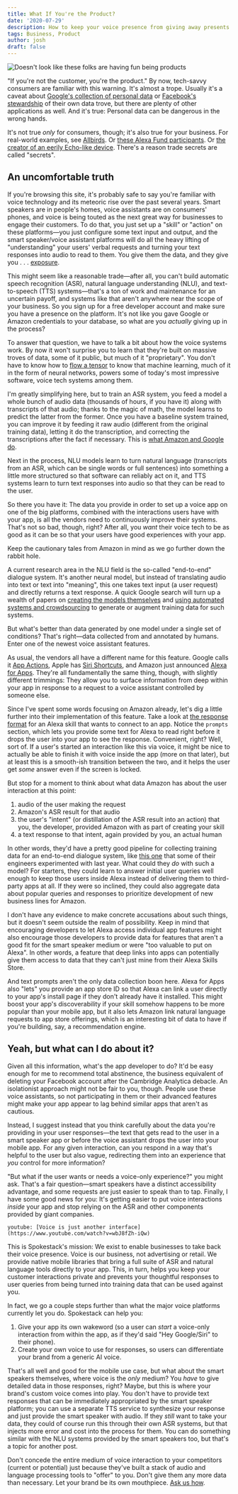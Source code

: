 ```yaml
---
title: What If You're the Product?
date: '2020-07-29'
description: How to keep your voice presence from giving away presents
tags: Business, Product
author: josh
draft: false
---
```


![Doesn't look like these folks are having fun being products](product-people.png)

"If you're not the customer, you're the product." By now, tech-savvy consumers are familiar with this warning. It's almost a trope. Usually it's a caveat about [Google's collection of personal data](https://www.wired.com/story/google-tracks-you-privacy/) or [Facebook's stewardship](https://www.wired.com/story/cambridge-analytica-facebook-privacy-awakening/) of their own data trove, but there are plenty of other applications as well. And it's true: Personal data can be dangerous in the wrong hands.

It's not true _only_ for consumers, though; it's also true for your business. For real-world examples, see [Allbirds](https://www.theverge.com/tldr/2019/9/19/20874818/amazon-allbirds-shoe-clone-copy-sneaker-206-collective-private-label). Or [these Alexa Fund participants](https://www.wsj.com/articles/amazon-tech-startup-echo-bezos-alexa-investment-fund-11595520249). Or [the creator of an eerily Echo-like device](https://www.businessinsider.com/amazon-echo-ubi-smart-speaker-2020-7). There's a reason trade secrets are called "secrets".

## An uncomfortable truth

If you're browsing this site, it's probably safe to say you're familiar with voice technology and its meteoric rise over the past several years. Smart speakers are in people's homes, voice assistants are on consumers' phones, and voice is being touted as the next great way for businesses to engage their customers. To do that, you just set up a "skill" or "action" on these platforms—you just configure some text input and output, and the smart speaker/voice assistant platforms will do all the heavy lifting of "understanding" your users' verbal requests and turning your text responses into audio to read to them. You give them the data, and they give you . . . [exposure](https://www.bbc.com/worklife/article/20180411-dealing-with-clients-who-expect-you-to-work-for-free).

This might seem like a reasonable trade—after all, you can't build automatic speech recognition (ASR), natural language understanding (NLU), and text-to-speech (TTS) systems—that's a ton of work and maintenance for an uncertain payoff, and systems like that aren't anywhere near the scope of your business. So you sign up for a free developer account and make sure you have a presence on the platform. It's not like you gave Google or Amazon credentials to your database, so what are you _actually_ giving up in the process?

To answer that question, we have to talk a bit about how the voice systems work. By now it won't surprise you to learn that they're built on massive troves of data, some of it public, but much of it "proprietary". You don't have to know how to [flow a tensor](https://www.tensorflow.org/) to know that machine learning, much of it in the form of neural networks, powers some of today's most impressive software, voice tech systems among them.

I'm greatly simplifying here, but to train an ASR system, you feed a model a whole bunch of audio data (thousands of hours, if you have it) along with transcripts of that audio; thanks to the magic of math, the model learns to predict the latter from the former. Once you have a baseline system trained, you can improve it by feeding it raw audio (different from the original training data), letting it do the transcription, and correcting the transcriptions after the fact if necessary. This is [what Amazon and Google do](https://www.cnet.com/how-to/amazon-and-google-are-listening-to-your-voice-recordings-heres-what-we-know/).

Next in the process, NLU models learn to turn natural language (transcripts from an ASR, which can be single words or full sentences) into something a little more structured so that software can reliably act on it, and TTS systems learn to turn text responses into audio so that they can be read to the user.

So there you have it: The data you provide in order to set up a voice app on one of the big platforms, combined with the interactions users have with your app, is all the vendors need to continuously improve their systems. That's not so bad, though, right? After all, you _want_ their voice tech to be as good as it can be so that your users have good experiences with your app.

Keep the cautionary tales from Amazon in mind as we go further down the rabbit hole.

A current research area in the NLU field is the so-called "end-to-end" dialogue system. It's another neural model, but instead of translating audio into text or text into "meaning", this one takes text input (a user request) and directly returns a text response. A quick Google search will turn up a wealth of papers on [creating the models themselves](https://arxiv.org/abs/1604.04562) and [using automated systems and crowdsourcing](https://www.aclweb.org/anthology/N18-3006) to generate or augment training data for such systems.

But what's better than data generated by one model under a single set of conditions? That's right—data collected from and annotated by humans. Enter one of the newest voice assistant features.

As usual, the vendors all have a different name for this feature. Google calls it [App Actions](https://developers.google.com/assistant/app/overview 'Google App Actions'), Apple has [Siri Shortcuts](https://support.apple.com/en-us/HT209055 'Siri Shortcuts'), and Amazon just announced [Alexa for Apps](https://developer.amazon.com/en-US/blogs/alexa/alexa-skills-kit/2020/07/you-can-now-seamlessly-connect-alexa-skills-to-mobile-apps 'Alexa for Apps'). They're all fundamentally the same thing, though, with slightly different trimmings: They allow you to surface information from deep within your app in response to a request to a voice assistant controlled by someone else.

Since I've spent some words focusing on Amazon already, let's dig a little further into their implementation of this feature. Take a look at [the response format](https://developer.amazon.com/en-US/docs/alexa/alexa-for-apps/skill-connection-request-reference.html#payload-example) for an Alexa skill that wants to connect to an app. Notice the `prompts` section, which lets you provide some text for Alexa to read right before it drops the user into your app to see the response. Convenient, right? Well, sort of. If a user's started an interaction like this via voice, it might be nice to actually be able to finish it with voice inside the app (more on that later), but at least this is a smooth-ish transition between the two, and it helps the user get _some_ answer even if the screen is locked.

But stop for a moment to think about what data Amazon has about the user interaction at this point:

1. audio of the user making the request
1. Amazon's ASR result for that audio
1. the user's "intent" (or distillation of the ASR result into an action) that you, the developer, provided Amazon with as part of creating your skill
1. a text response to that intent, again provided by you, an actual human

In other words, they'd have a pretty good pipeline for collecting training data for an end-to-end dialogue system, like [this one](https://www.aclweb.org/anthology/N19-2007/) that some of their engineers experimented with last year. What could they _do_ with such a model? For starters, they could learn to answer initial user queries well enough to keep those users inside Alexa instead of delivering them to third-party apps at all. If they were so inclined, they could also aggregate data about popular queries and responses to prioritize development of new business lines for Amazon.

I don't have any evidence to make concrete accusations about such things, but it doesn't seem outside the realm of possibility. Keep in mind that encouraging developers to let Alexa access individual app features might also encourage those developers to provide data for features that aren't a good fit for the smart speaker medium or were "too valuable to put on Alexa". In other words, a feature that deep links into apps can potentially give them access to data that they can't just mine from their Alexa Skills Store.

And text prompts aren't the only data collection boon here. Alexa for Apps also "lets" you provide an app store ID so that Alexa can link a user directly to your app's install page if they don't already have it installed. This might boost your app's discoverability if your skill somehow happens to be more popular than your mobile app, but it also lets Amazon link natural language requests to app store offerings, which is an interesting bit of data to have if you're building, say, a recommendation engine.

## Yeah, but what can I do about it?

Given all this information, what's the app developer to do? It'd be easy enough for me to recommend total abstinence, the business equivalent of deleting your Facebook account after the Cambridge Analytica debacle. An isolationist approach might not be fair to you, though. People use these voice assistants, so not participating in them or their advanced features might make your app appear to lag behind similar apps that aren't as cautious.

Instead, I suggest instead that you think carefully about the data you're providing in your user responses—the text that gets read to the user in a smart speaker app or before the voice assistant drops the user into your mobile app. For any given interaction, can you respond in a way that's helpful to the user but also vague, redirecting them into an experience that _you_ control for more information?

"But what if the user wants or needs a voice-only experience?" you might ask. That's a fair question—smart speakers have a distinct accessibility advantage, and some requests are just easier to speak than to tap. Finally, I have some good news for you: It's getting easier to put voice interactions _inside_ your app and stop relying on the ASR and other components provided by giant companies.

`youtube: [Voice is just another interface](https://www.youtube.com/watch?v=wbJ8fZh-iQw)`

This is Spokestack's mission: We exist to enable businesses to take back their voice presence. Voice is our business, not advertising or retail. We provide native mobile libraries that bring a full suite of ASR and natural language tools directly to your app. This, in turn, helps you keep your customer interactions private and prevents your thoughtful responses to user queries from being turned into training data that can be used against you.

In fact, we go a couple steps further than what the major voice platforms currently let you do. Spokestack can help you:

1. Give your app its own wakeword (so a user can _start_ a voice-only interaction from within the app, as if they'd said "Hey Google/Siri" to their phone).
1. Create your own voice to use for responses, so users can differentiate your brand from a generic AI voice.

That's all well and good for the mobile use case, but what about the smart speakers themselves, where voice is the _only_ medium? You _have_ to give detailed data in those responses, right? Maybe, but this is where your brand's custom voice comes into play. You don't have to provide text responses that can be immediately appropriated by the smart speaker platform; you can use a separate TTS service to synthesize your response and just provide the smart speaker with audio. If they _still_ want to take your data, they could of course run this through their own ASR systems, but that injects more error and cost into the process for them. You can do something similar with the NLU systems provided by the smart speakers too, but that's a topic for another post.

Don't concede the entire medium of voice interaction to your competitors (current or potential) just because they've built a stack of audio and language processing tools to "offer" to you. Don't give them any more data than necessary. Let your brand be its own mouthpiece. [Ask us how](mailto:hello@spokestack.io).
